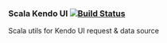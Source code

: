 ### Scala Kendo UI [![Build Status](https://travis-ci.org/thenewmotion/scala-kendoui.png?branch=master)](https://travis-ci.org/thenewmotion/scala-kendoui)

Scala utils for Kendo UI request &amp; data source